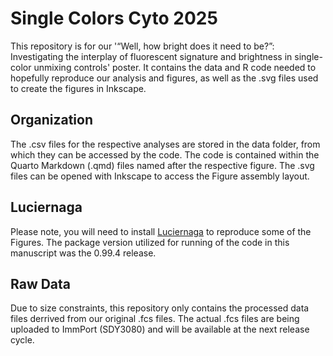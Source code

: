 # Single Colors Cyto 2025

This repository is for our '“Well, how bright does it need to be?”: Investigating the interplay of fluorescent signature and brightness in single-color unmixing controls' poster. It contains the data and R code needed to hopefully reproduce our analysis and figures, as well as the .svg files used to create the figures in Inkscape.

## Organization

The .csv files for the respective analyses are stored in the data folder, from which they can be accessed by the code. The code is contained within the Quarto Markdown (.qmd) files named after the respective figure. The .svg files can be opened with Inkscape to access the Figure assembly layout. 

## Luciernaga

Please note, you will need to install [Luciernaga](https://github.com/DavidRach/Luciernaga) to reproduce some of the Figures. The package version utilized for running of the code in this manuscript was the 0.99.4 release. 

## Raw Data

Due to size constraints, this repository only contains the processed data files derrived from our original .fcs files. The actual .fcs files are being uploaded to ImmPort (SDY3080) and will be available at the next release cycle. 
